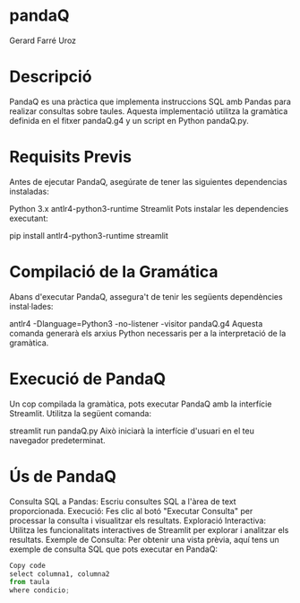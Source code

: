 # pandaQ
Gerard Farré Uroz
# Descripció
PandaQ es una pràctica que implementa instruccions SQL amb Pandas para realizar consultas sobre taules. Aquesta implementació utilitza la gramàtica definida en el fitxer pandaQ.g4 y un script en Python pandaQ.py.

# Requisits Previs
Antes de ejecutar PandaQ, asegúrate de tener las siguientes dependencias instaladas:

Python 3.x
antlr4-python3-runtime
Streamlit
Pots instalar les dependencies executant:

pip install antlr4-python3-runtime streamlit

# Compilació de la Gramática
Abans d'executar PandaQ, assegura't de tenir les següents dependències instal·lades:

antlr4 -Dlanguage=Python3 -no-listener -visitor pandaQ.g4
Aquesta comanda generarà els arxius Python necessaris per a la interpretació de la gramàtica.

# Execució de PandaQ
Un cop compilada la gramàtica, pots executar PandaQ amb la interfície Streamlit. Utilitza la següent comanda:

streamlit run pandaQ.py
Això iniciarà la interfície d'usuari en el teu navegador predeterminat.

# Ús de PandaQ
Consulta SQL a Pandas: Escriu consultes SQL a l'àrea de text proporcionada.
Execució: Fes clic al botó "Executar Consulta" per processar la consulta i visualitzar els resultats.
Exploració Interactiva: Utilitza les funcionalitats interactives de Streamlit per explorar i analitzar els resultats.
Exemple de Consulta: Per obtenir una vista prèvia, aquí tens un exemple de consulta SQL que pots executar en PandaQ:

```python {background-color: #f0f0f0;}
Copy code
select columna1, columna2
from taula
where condicio;
